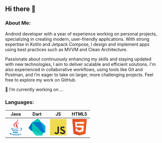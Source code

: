 ## Hi there 👋

### About Me:
Android developer with a year of experience working on personal projects, specializing in creating modern, user-friendly applications. With strong expertise in Kotlin and Jetpack Compose, I design and implement apps using best practices such as MVVM and Clean Architecture.

Passionate about continuously enhancing my skills and staying updated with new technologies, I aim to deliver scalable and efficient solutions. I'm also experienced in collaborative workflows, using tools like Git and Postman, and I’m eager to take on larger, more challenging projects. Feel free to explore my work on GitHub.

🔭 I’m currently working on ...

### Languages:
| Java | Dart | JS | HTML5 | 
|----------|----------|----------|-----|
|  <img src="https://github.com/devicons/devicon/blob/master/icons/java/java-original.svg" title="Java"  alt="Java" width="55" height="55"/> |  <img src="https://github.com/devicons/devicon/blob/master/icons/dart/dart-original.svg" title="Dart"  alt="Dart" width="55" height="55"/> |  <img src="https://github.com/devicons/devicon/blob/master/icons/javascript/javascript-original.svg" title="JavaScript" alt="JavaScript" width="55" height="55"/> |  <img src="https://github.com/devicons/devicon/blob/master/icons/html5/html5-original.svg" title="Solidity" alt="Solidity" width="55" height="55"/>| 

